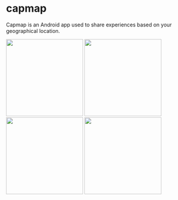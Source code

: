 # capmap

Capmap is an Android app used to share experiences based on your geographical location.

<img src="http://malmqvist.it/v%C3%A4strag%C3%B6taland.png" width="210">
<img src="http://malmqvist.it/gothenburg.png" width="210">
<br>
<img src="http://malmqvist.it/signin.png" width="210">
<img src="http://malmqvist.it/myvideos.png" width="210">

